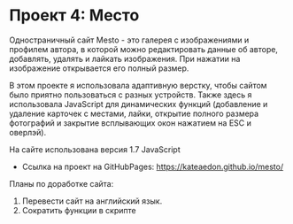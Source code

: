 # Проект 4: Место

Одностраничный сайт Mesto - это галерея с изображениями и профилем автора, в которой можно редактировать данные об авторе, добавлять, удалять и лайкать изображения. При нажатии на изображение открывается его полный размер.   

В этом проекте я использовала адаптивную верстку, чтобы сайтом было приятно пользоваться с разных устройств. Также здесь я использовала JavaScript для динамических функций (добавление и удаление карточек с местами, лайки, открытие полного размера фотографий и закрытие всплывающих окон нажатием на ESC и оверлэй).

На сайте использована версия 1.7 JavaScript

* Ссылка на проект на GitHubPages: https://kateaedon.github.io/mesto/

Планы по доработке сайта:
1. Перевести сайт на английский язык.
2. Сократить функции в скрипте



